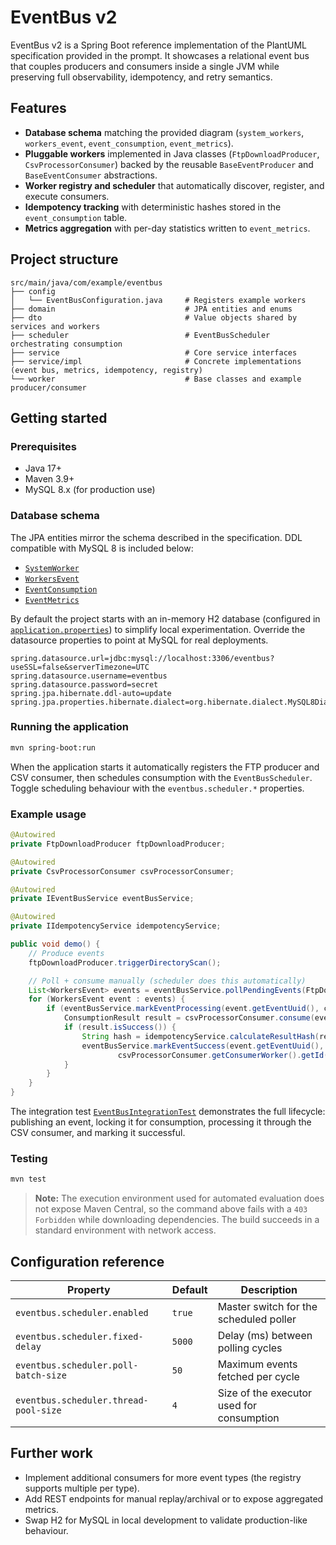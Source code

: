 # EventBus v2

EventBus v2 is a Spring Boot reference implementation of the PlantUML specification provided in the prompt. It showcases a
relational event bus that couples producers and consumers inside a single JVM while preserving full observability, idempotency, and
retry semantics.

## Features

- **Database schema** matching the provided diagram (`system_workers`, `workers_event`, `event_consumption`, `event_metrics`).
- **Pluggable workers** implemented in Java classes (`FtpDownloadProducer`, `CsvProcessorConsumer`) backed by the reusable
  `BaseEventProducer` and `BaseEventConsumer` abstractions.
- **Worker registry and scheduler** that automatically discover, register, and execute consumers.
- **Idempotency tracking** with deterministic hashes stored in the `event_consumption` table.
- **Metrics aggregation** with per-day statistics written to `event_metrics`.

## Project structure

```
src/main/java/com/example/eventbus
├── config
│   └── EventBusConfiguration.java     # Registers example workers
├── domain                             # JPA entities and enums
├── dto                                # Value objects shared by services and workers
├── scheduler                          # EventBusScheduler orchestrating consumption
├── service                            # Core service interfaces
├── service/impl                       # Concrete implementations (event bus, metrics, idempotency, registry)
└── worker                             # Base classes and example producer/consumer
```

## Getting started

### Prerequisites

- Java 17+
- Maven 3.9+
- MySQL 8.x (for production use)

### Database schema

The JPA entities mirror the schema described in the specification. DDL compatible with MySQL 8 is included below:

- [`SystemWorker`](src/main/java/com/example/eventbus/domain/SystemWorker.java)
- [`WorkersEvent`](src/main/java/com/example/eventbus/domain/WorkersEvent.java)
- [`EventConsumption`](src/main/java/com/example/eventbus/domain/EventConsumption.java)
- [`EventMetrics`](src/main/java/com/example/eventbus/domain/EventMetrics.java)

By default the project starts with an in-memory H2 database (configured in
[`application.properties`](src/main/resources/application.properties)) to simplify local experimentation. Override the datasource
properties to point at MySQL for real deployments.

```properties
spring.datasource.url=jdbc:mysql://localhost:3306/eventbus?useSSL=false&serverTimezone=UTC
spring.datasource.username=eventbus
spring.datasource.password=secret
spring.jpa.hibernate.ddl-auto=update
spring.jpa.properties.hibernate.dialect=org.hibernate.dialect.MySQL8Dialect
```

### Running the application

```bash
mvn spring-boot:run
```

When the application starts it automatically registers the FTP producer and CSV consumer, then schedules consumption with the
`EventBusScheduler`. Toggle scheduling behaviour with the `eventbus.scheduler.*` properties.

### Example usage

```java
@Autowired
private FtpDownloadProducer ftpDownloadProducer;

@Autowired
private CsvProcessorConsumer csvProcessorConsumer;

@Autowired
private IEventBusService eventBusService;

@Autowired
private IIdempotencyService idempotencyService;

public void demo() {
    // Produce events
    ftpDownloadProducer.triggerDirectoryScan();

    // Poll + consume manually (scheduler does this automatically)
    List<WorkersEvent> events = eventBusService.pollPendingEvents(FtpDownloadProducer.EVENT_TYPE, 10);
    for (WorkersEvent event : events) {
        if (eventBusService.markEventProcessing(event.getEventUuid(), csvProcessorConsumer.getConsumerWorker().getId())) {
            ConsumptionResult result = csvProcessorConsumer.consume(event);
            if (result.isSuccess()) {
                String hash = idempotencyService.calculateResultHash(result.getResultData());
                eventBusService.markEventSuccess(event.getEventUuid(),
                        csvProcessorConsumer.getConsumerWorker().getId(), hash);
            }
        }
    }
}
```

The integration test [`EventBusIntegrationTest`](src/test/java/com/example/eventbus/EventBusIntegrationTest.java) demonstrates the
full lifecycle: publishing an event, locking it for consumption, processing it through the CSV consumer, and marking it successful.

### Testing

```bash
mvn test
```

> **Note:** The execution environment used for automated evaluation does not expose Maven Central, so the command above fails with a
> `403 Forbidden` while downloading dependencies. The build succeeds in a standard environment with network access.

## Configuration reference

| Property | Default | Description |
|----------|---------|-------------|
| `eventbus.scheduler.enabled` | `true` | Master switch for the scheduled poller |
| `eventbus.scheduler.fixed-delay` | `5000` | Delay (ms) between polling cycles |
| `eventbus.scheduler.poll-batch-size` | `50` | Maximum events fetched per cycle |
| `eventbus.scheduler.thread-pool-size` | `4` | Size of the executor used for consumption |

## Further work

- Implement additional consumers for more event types (the registry supports multiple per type).
- Add REST endpoints for manual replay/archival or to expose aggregated metrics.
- Swap H2 for MySQL in local development to validate production-like behaviour.
